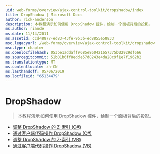 ```yaml
---
uid: web-forms/overview/ajax-control-toolkit/dropshadow/index
title: DropShadow | Microsoft Docs
author: rick-anderson
description: 本教程演示如何使用 DropShadow 控件，绘制一个面板背后的投影。
ms.author: riande
ms.date: 11/14/2011
ms.assetid: ccd48877-ed83-43fe-9b3b-ed8855e58833
msc.legacyurl: /web-forms/overview/ajax-control-toolkit/dropshadow
msc.type: chapter
ms.openlocfilehash: 053be1addaff9685e860421657375b02929df666
ms.sourcegitcommit: 51b01b6ff8edde57d8243e4da28c9f1e7f1962b2
ms.translationtype: MT
ms.contentlocale: zh-CN
ms.lasthandoff: 05/06/2019
ms.locfileid: "65134479"
---
```

# <a name="dropshadow"></a>DropShadow

> 本教程演示如何使用 DropShadow 控件，绘制一个面板背后的投影。

- [调整 DropShadow 的 Z-索引 (C#)](adjusting-the-z-index-of-a-dropshadow-cs.md)
- [通过客户端代码操作 DropShadow (C#)](manipulating-dropshadow-properties-from-client-code-cs.md)
- [调整 DropShadow 的 Z-索引 (VB)](adjusting-the-z-index-of-a-dropshadow-vb.md)
- [通过客户端代码操作 DropShadow (VB)](manipulating-dropshadow-properties-from-client-code-vb.md)
